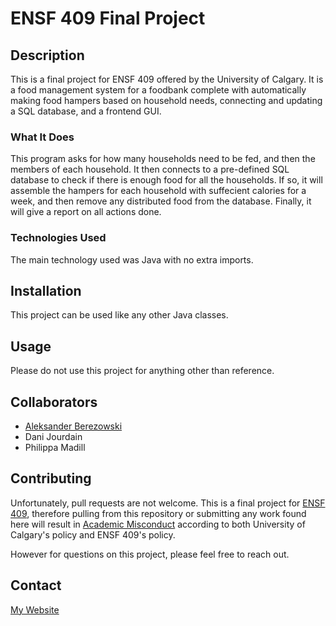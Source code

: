 # ENSF 409 Final Project

## Description
This is a final project for ENSF 409 offered by the University of Calgary. It is a food management system for a foodbank complete with automatically making food hampers based on household needs, connecting and updating a SQL database, and a frontend GUI.

### What It Does
This program asks for how many households need to be fed, and then the members of each household. It then connects to a pre-defined SQL database to check if there is enough food for all the households. If so, it will assemble the hampers for each household with suffecient calories for a week, and then remove any distributed food from the database. Finally, it will give a report on all actions done.

### Technologies Used
The main technology used was Java with no extra imports.

## Installation
This project can be used like any other Java classes.

## Usage
Please do not use this project for anything other than reference.

## Collaborators
* [Aleksander Berezowski](https://thesixtium.github.io/)
* Dani Jourdain
* Philippa Madill

## Contributing
Unfortunately, pull requests are not welcome. This is a final project for [ENSF 409](https://contacts.ucalgary.ca/info/enel/courses/w22/ENSF409), therefore pulling from this repository or submitting any work found here will result in [Academic Misconduct](https://www.ucalgary.ca/legal-services/university-policies-procedures/student-academic-misconduct-policy) according to both University of Calgary's policy and ENSF 409's policy.

However for questions on this project, please feel free to reach out.

## Contact
[My Website](https://thesixtium.github.io/)
